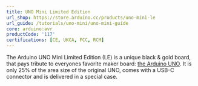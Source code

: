 ```yaml
---
title: UNO Mini Limited Edition
url_shop: https://store.arduino.cc/products/uno-mini-le
url_guide: /tutorials/uno-mini/uno-mini-guide
core: arduino:avr
productCode: '117'
certifications: [CE, UKCA, FCC, RCM]
---
```


The Arduino UNO Mini Limited Edition (LE) is a unique black & gold board, that pays tribute to everyones favorite maker board: [the Arduino UNO](https://store-usa.arduino.cc/products/arduino-uno-rev3). It is only 25% of the area size of the original UNO, comes with a USB-C connector and is delivered in a special case.
